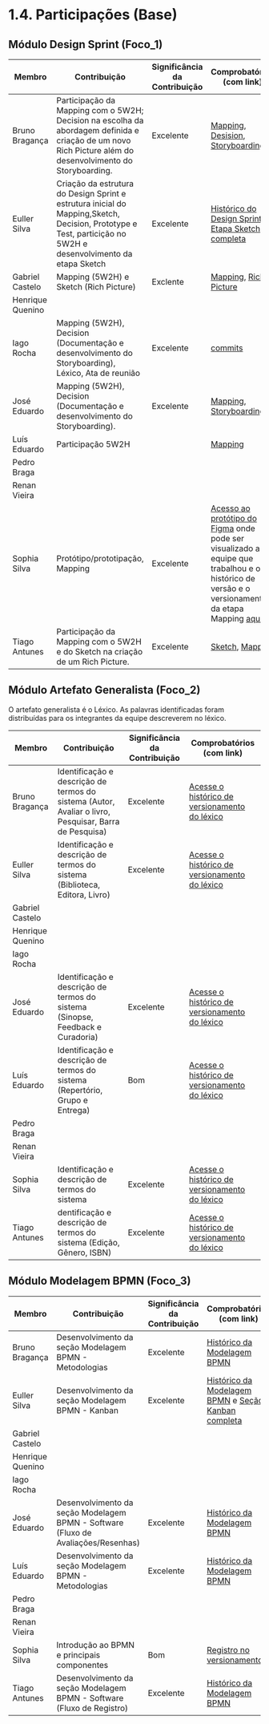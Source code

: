 # 1.4. Participações (Base)

## Módulo Design Sprint (Foco_1)

| Membro         | Contribuição  | Significância da Contribuição | Comprobatórios (com link) |
| ---------------- | ------------- | ------------------------- |  ----------------------------------------------- |
| Bruno Bragança | Participação da Mapping com o 5W2H; Decision na escolha da abordagem definida e criação de um novo Rich Picture além do desenvolvimento do Storyboarding.  | Excelente | [Mapping](./Base/1.1.1.Mapping?id=bruno-bragança), [Desision](./Base/1.1.3.Decision?id=rich-picture), [Storyboarding](./Base/1.1.3.Decision?id=storyboarding) |
| Euller Silva | Criação da estrutura do Design Sprint e estrutura inicial do Mapping,Sketch, Decision, Prototype e Test, particição no 5W2H e desenvolvimento da etapa Sketch | Excelente | [Histórico do Design Sprint](https://unbarqdsw2025-2-turma01.github.io/2025.2-T01-G5_EuRecomendo_Entrega_01/#/Base/1.1.DesignSprint) e [Etapa Sketch completa](https://unbarqdsw2025-2-turma01.github.io/2025.2-T01-G5_EuRecomendo_Entrega_01/#/Base/1.1.2.Sketch) |
| Gabriel Castelo |  Mapping (5W2H) e Sketch (Rich Picture) | Exclente |[Mapping](https://unbarqdsw2025-2-turma01.github.io/2025.2-T01-G5_EuRecomendo_Entrega_01/#/Base/1.1.1.Mapping?id=gabriel-castelo), [Rich Picture](https://www.figma.com/board/8ACkP84k0rweE9PAmjTGdQ/RICH-PICTURE---Eu-Recomendo--Copy-?node-id=0-1\&p=f\&t=u9sjRLNEvwPb7W0M-0) |
| Henrique Quenino | | | |
| Iago Rocha | Mapping (5W2H), Decision (Documentação e desenvolvimento do Storyboarding), Léxico, Ata de reunião | Excelente | [commits](https://github.com/UnBArqDsw2025-2-Turma01/2025.2-T01-G5_EuRecomendo_Entrega_01/commits/main/?author=iagorrr)|
| José Eduardo | Mapping (5W2H), Decision (Documentação e desenvolvimento do Storyboarding). | Excelente | [Mapping](https://unbarqdsw2025-2-turma01.github.io/2025.2-T01-G5_EuRecomendo_Entrega_01/#/Base/1.1.1.Mapping?id=jos%c3%a9-eduardo-prado), [Storyboarding](https://unbarqdsw2025-2-turma01.github.io/2025.2-T01-G5_EuRecomendo_Entrega_01/#/Base/1.1.3.Decision?id=storyboarding) |
| Luís Eduardo | Participação 5W2H| | [Mapping](./Base/1.1.1.Mapping?id=luis-eduardo-lima)  |
| Pedro Braga | | | |
| Renan Vieira | | | |
| Sophia Silva | Protótipo/prototipação, Mapping | Excelente | [Acesso ao protótipo do Figma](https://www.figma.com/design/shjkzxaCcvSZ2tZCGFyiNl/EuRecomendo?node-id=1-2&t=JuQuH2mIZthJ6gNu-1) onde pode ser visualizado a equipe que trabalhou e o histórico de versão e o versionamento da etapa Mapping [aqui](https://unbarqdsw2025-2-turma01.github.io/2025.2-T01-G5_EuRecomendo_Entrega_01/#/Base/1.1.1.Mapping)|
| Tiago Antunes | Participação da Mapping com o 5W2H e do Sketch na criação de um Rich Picture. | Excelente | [Sketch](https://www.figma.com/design/CDPMwX0bjBeRXYyJeaNxH3/RichPicture-Arquitetura-de-Software?node-id=0-1&t=Ty8vVmIOG2zQOjiw-1), [Mapping](./Base/1.1.1.Mapping?id=tiago-antunes) |

<!-- EXEMPLO:
| Fulano  |  1. Participação nas Etapas da Design Sprint elaborando artefatos | Boa | Registro nos Versionamentos do Documento de Design Sprint, conforme (link) -->


## Módulo Artefato Generalista (Foco_2)

O artefato generalista é o Léxico. As palavras identificadas foram distribuídas para os integrantes da equipe descreverem no léxico.

| Membro         | Contribuição  | Significância da Contribuição | Comprobatórios (com link) |
| ------------------- | ------------- | ------------------------- |  ----------------------------------------------- |
| Bruno Bragança | Identificação e descrição de termos do sistema (Autor, Avaliar o livro, Pesquisar, Barra de Pesquisa) | Excelente | [Acesse o histórico de versionamento do léxico]() |
| Euller Silva | Identificação e descrição de termos do sistema (Biblioteca, Editora, Livro) | Excelente | [ Acesse o histórico de versionamento do léxico](https://unbarqdsw2025-2-turma01.github.io/2025.2-T01-G5_EuRecomendo_Entrega_01/#/Base/1.2.1.Lexico) |
| Gabriel Castelo | | | |
| Henrique Quenino | | | |
| Iago Rocha | | | |
| José Eduardo | Identificação e descrição de termos do sistema (Sinopse, Feedback e Curadoria) | Excelente | [ Acesse o histórico de versionamento do léxico](https://unbarqdsw2025-2-turma01.github.io/2025.2-T01-G5_EuRecomendo_Entrega_01/#/Base/1.2.1.Lexico)  |
| Luís Eduardo | Identificação e descrição de termos do sistema (Repertório, Grupo e Entrega) | Bom | [Acesse o histórico de versionamento do léxico]() |
| Pedro Braga | | | |
| Renan Vieira | | | |
| Sophia Silva | Identificação e descrição de termos do sistema | Excelente | [Acesse o histórico de versionamento do léxico]() |
| Tiago Antunes | dentificação e descrição de termos do sistema (Edição, Gênero, ISBN) | Excelente | [ Acesse o histórico de versionamento do léxico](https://unbarqdsw2025-2-turma01.github.io/2025.2-T01-G5_EuRecomendo_Entrega_01/#/Base/1.2.1.Lexico) |



## Módulo Modelagem BPMN (Foco_3)

| Membro         | Contribuição  | Significância da Contribuição | Comprobatórios (com link) |
| ---------------- | ------------- | ------------------------- |  ----------------------------------------------- |
| Bruno Bragança | Desenvolvimento da seção Modelagem BPMN - Metodologias | Excelente | [Histórico da Modelagem BPMN](./Base/1.3.1.ModelagemBPMNMetodologia?id=_1-introdução-a-integração-scrum-xp) |
| Euller Silva | Desenvolvimento da seção Modelagem BPMN - Kanban | Excelente | [Histórico da Modelagem BPMN](https://unbarqdsw2025-2-turma01.github.io/2025.2-T01-G5_EuRecomendo_Entrega_01/#/Base/1.3.1.ModelagemBPMNMetodologia) e [Seção Kanban completa](https://github.com/UnBArqDsw2025-2-Turma01/2025.2-T01-G5_EuRecomendo_Entrega_01/blob/main/docs/Base/1.3.1.ModelagemBPMNMetodologia.md#modelagem-bpmn---kanban) |
| Gabriel Castelo | | | |
| Henrique Quenino | | | |
| Iago Rocha | | | |
| José Eduardo | Desenvolvimento da seção Modelagem BPMN - Software (Fluxo de Avaliações/Resenhas) | Excelente | [Histórico da Modelagem BPMN]()|
| Luís Eduardo | Desenvolvimento da seção Modelagem BPMN - Metodologias | Excelente | [Histórico da Modelagem BPMN](./Base/1.3.1.ModelagemBPMNMetodologia?id=_1-introdução-a-integração-scrum-xp) |
| Pedro Braga | | | |
| Renan Vieira | | | |
| Sophia Silva | Introdução ao BPMN e principais componentes | Bom | [Registro no versionamento](https://unbarqdsw2025-2-turma01.github.io/2025.2-T01-G5_EuRecomendo_Entrega_01/#/Base/1.3.ModelagemBPMN)|
| Tiago Antunes | Desenvolvimento da seção Modelagem BPMN - Software (Fluxo de Registro) | Excelente | [Histórico da Modelagem BPMN]() |
